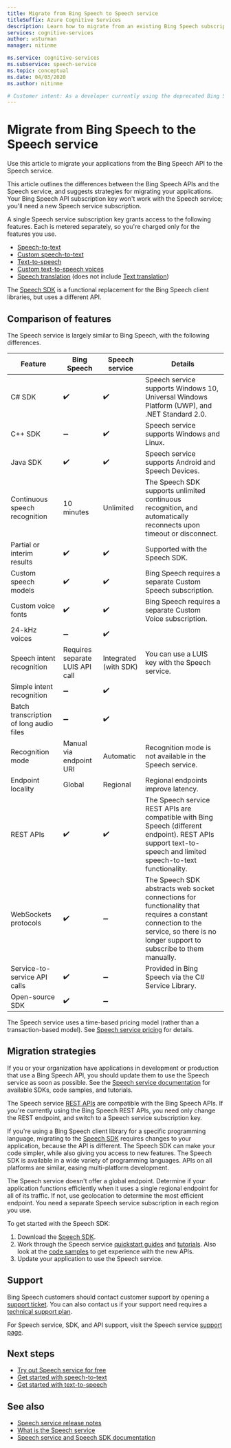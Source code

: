 ```yaml
---
title: Migrate from Bing Speech to Speech service
titleSuffix: Azure Cognitive Services
description: Learn how to migrate from an existing Bing Speech subscription to the Speech service from Azure Cognitive Services.
services: cognitive-services
author: wsturman
manager: nitinme

ms.service: cognitive-services
ms.subservice: speech-service
ms.topic: conceptual
ms.date: 04/03/2020
ms.author: nitinme

# Customer intent: As a developer currently using the deprecated Bing Speech, I want to learn the differences between Bing Speech and the Speech service, so that I can migrate my application to the Speech service.
---
```


# Migrate from Bing Speech to the Speech service

Use this article to migrate your applications from the Bing Speech API to the Speech service.

This article outlines the differences between the Bing Speech APIs and the Speech service, and suggests strategies for migrating your applications. Your Bing Speech API subscription key won't work with the Speech service; you'll need a new Speech service subscription.

A single Speech service subscription key grants access to the following features. Each is metered separately, so you're charged only for the features you use.

* [Speech-to-text](speech-to-text.md)
* [Custom speech-to-text](./custom-speech-overview.md)
* [Text-to-speech](text-to-speech.md)
* [Custom text-to-speech voices](./how-to-custom-voice-create-voice.md)
* [Speech translation](speech-translation.md) (does not include [Text translation](../translator/translator-info-overview.md))

The [Speech SDK](speech-sdk.md) is a functional replacement for the Bing Speech client libraries, but uses a different API.

## Comparison of features

The Speech service is largely similar to Bing Speech, with the following differences.

| Feature | Bing Speech | Speech service | Details |
|--|--|--|--|
| C# SDK | :heavy_check_mark: | :heavy_check_mark: | Speech service supports Windows 10, Universal Windows Platform (UWP), and .NET Standard 2.0. |
| C++ SDK | :heavy_minus_sign: | :heavy_check_mark: | Speech service supports Windows and Linux. |
| Java SDK | :heavy_check_mark: | :heavy_check_mark: | Speech service supports Android and Speech Devices. |
| Continuous speech recognition | 10 minutes | Unlimited | The Speech SDK supports unlimited continuous recognition, and automatically reconnects upon timeout or disconnect. |
| Partial or interim results | :heavy_check_mark: | :heavy_check_mark: | Supported with the Speech SDK. |
| Custom speech models | :heavy_check_mark: | :heavy_check_mark: | Bing Speech requires a separate Custom Speech subscription. |
| Custom voice fonts | :heavy_check_mark: | :heavy_check_mark: | Bing Speech requires a separate Custom Voice subscription. |
| 24-kHz voices | :heavy_minus_sign: | :heavy_check_mark: |
| Speech intent recognition | Requires separate LUIS API call | Integrated (with SDK) | You can use a LUIS key with the Speech service. |
| Simple intent recognition | :heavy_minus_sign: | :heavy_check_mark: |
| Batch transcription of long audio files | :heavy_minus_sign: | :heavy_check_mark: |
| Recognition mode | Manual via endpoint URI | Automatic | Recognition mode is not available in the Speech service. |
| Endpoint locality | Global | Regional | Regional endpoints improve latency. |
| REST APIs | :heavy_check_mark: | :heavy_check_mark: | The Speech service REST APIs are compatible with Bing Speech (different endpoint). REST APIs support text-to-speech and limited speech-to-text functionality. |
| WebSockets protocols | :heavy_check_mark: | :heavy_minus_sign: | The Speech SDK abstracts web socket connections for functionality that requires a constant connection to the service, so there is no longer support to subscribe to them manually. |
| Service-to-service API calls | :heavy_check_mark: | :heavy_minus_sign: | Provided in Bing Speech via the C# Service Library. |
| Open-source SDK | :heavy_check_mark: | :heavy_minus_sign: |

The Speech service uses a time-based pricing model (rather than a transaction-based model). See [Speech service pricing](https://azure.microsoft.com/pricing/details/cognitive-services/speech-services/) for details.

## Migration strategies

If you or your organization have applications in development or production that use a Bing Speech API, you should update them to use the Speech service as soon as possible. See the [Speech service documentation](index.yml) for available SDKs, code samples, and tutorials.

The Speech service [REST APIs](./overview.md#reference-docs) are compatible with the Bing Speech APIs. If you're currently using the Bing Speech REST APIs, you need only change the REST endpoint, and switch to a Speech service subscription key.

If you're using a Bing Speech client library for a specific programming language, migrating to the [Speech SDK](speech-sdk.md) requires changes to your application, because the API is different. The Speech SDK can make your code simpler, while also giving you access to new features. The Speech SDK is available in a wide variety of programming languages. APIs on all platforms are similar, easing multi-platform development.

The Speech service doesn't offer a global endpoint. Determine if your application functions efficiently when it uses a single regional endpoint for all of its traffic. If not, use geolocation to determine the most efficient endpoint. You need a separate Speech service subscription in each region you use.

To get started with the Speech SDK:

1. Download the [Speech SDK](speech-sdk.md).
1. Work through the Speech service [quickstart guides](./get-started-speech-to-text.md?pivots=programming-language-csharp&tabs=dotnet) and [tutorials](how-to-recognize-intents-from-speech-csharp.md). Also look at the [code samples](./speech-sdk.md#sample-source-code) to get experience with the new APIs.
1. Update your application to use the Speech service.

## Support

Bing Speech customers should contact customer support by opening a [support ticket](https://ms.portal.azure.com/#blade/Microsoft_Azure_Support/HelpAndSupportBlade/newsupportrequest). You can also contact us if your support need requires a [technical support plan](https://azure.microsoft.com/support/plans/).

For Speech service, SDK, and API support, visit the Speech service [support page](../cognitive-services-support-options.md?context=%2fazure%2fcognitive-services%2fspeech-service%2fcontext%2fcontext%253fcontext%253d%2fazure%2fcognitive-services%2fspeech-service%2fcontext%2fcontext).

## Next steps

* [Try out Speech service for free](overview.md#try-the-speech-service-for-free)
* [Get started with speech-to-text](get-started-speech-to-text.md)
* [Get started with text-to-speech](get-started-text-to-speech.md)

## See also

* [Speech service release notes](releasenotes.md)
* [What is the Speech service](overview.md)
* [Speech service and Speech SDK documentation](speech-sdk.md#get-the-speech-sdk)